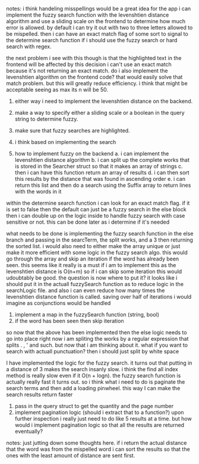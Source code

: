 notes: i think handeling misspellings would be a great idea for the app
i can implement the fuzzy search function with the levenshtien distance algorithm and use a sliding scale on the frontend to determine how much error is 
allowed. by default i can try it out with two to three letters allowed to be mispelled. then i can have an exact match flag of some sort to signal to 
the determine search function if i should use the fuzzy search or hard search with regex. 

the next problem i see with this though is that the highlighted text in the frontend will be affected by this decision
i can't use an exact match because it's not returning an exact match. do i also implement the levenshtien algorithm on the frontend code? 
that would easily solve that match problem. but this will greatly reduce efficiency. i think that might be acceptable seeing as max its n will be 50.

1. either way i need to implement the levenshtien distance on the backend.
2. make a way to specify either a sliding scale or a boolean in the query string to determine fuzzy.
3. make sure that fuzzy searches are highlighted.

2. i think based on implementing the search 

1. how to implement fuzzy on the backend
  a. i can implement the levenshtien distance algorithm 
  b. i can split up the complete works that is stored in the Searcher struct so that it makes an array of strings
  c. then i can have this function return an array of results 
  d. i can then sort this results by the distance that was found in ascending order
  e. i can return this list and then do a search using the Suffix array to return lines with the words in it

  within the determine search function i can look for an exact match flag. if it is set to false then the default can just be a fuzzy search in the else block
  then i can double up on the logic inside to handle fuzzy search with case sensitive or not. this can be done later as i determine if it's needed

  what needs to be done is implementing the fuzzy search function in the else branch and passing in the searcTerm, the split works, and a 3
  then returning the sorted list. i would also need to either make the array unique or just make it more efficient with some logic in the fuzzy search algo. 
  this would go through the array and skip an iteration if the word has already been seen. this seems like it really is a must if i am to implement this
  as the levenshtien distance is O(n+m) so if i can skip some iteration this would udoubtably be good. the question is now where to put it? it looks like
  i should put it in the actuall fuzzySearch function as to reduce logic in the searchLogic file. and also i can even reduce how many times the levenshtien
  distance function is called. saving over half of iterations i would imagine as conjunctions would be handled
  1. implement a map in the fuzzySearch function (string, bool)
  2. if the word has been seen then skip iteration

  so now that the above has been implemented then the else logic needs to go into place right now i am spliting the works by a regular expression that splits
  . ,  ' and such. but now that i am thinking about it. what if you want to search with actuall punctuation? then i should just split by white space

  I have implemented the logic for the fuzzy search. it turns out that putting in a distance of 3 makes the search insanly slow. i think the find all index method
  is really slow even if it O(n + logn). the fuzzy search function is actually really fast it turns out. so i think what i need to do is paginate the search terms
  and then add a loading pinwheel. this way I can make the search results return faster  
  1. pass in the query struct to get the quantity and the page number
  2. implement pagination logic (should i extract that to a function?)
    upon further inspection i really just need to do like 5 results at a time. but how would i implement pagination logic so that all the results are returned
    eventually?

  

notes: just jutting down some thoughts here. if i return the actual distance that the word was from the mispelled word i can sort the results so that the ones
with the least amount of distance are sent first.
